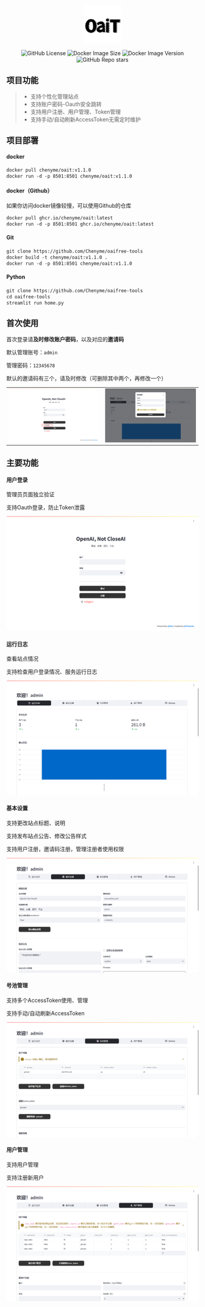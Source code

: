 <div align="center">
  
<img src="https://github.com/Chenyme/oaifree-tools/blob/main/LOGO.png" alt="Logo" width="100">

![GitHub License](https://img.shields.io/github/license/chenyme/oaifree-tools)
![Docker Image Size](https://img.shields.io/docker/image-size/chenyme/oait)
![Docker Image Version](https://img.shields.io/docker/v/chenyme/oait)
![GitHub Repo stars](https://img.shields.io/github/stars/chenyme/oaifree-tools)


</div>

## 项目功能
> - 支持个性化管理站点
> - 支持账户密码-Oauth安全跳转
> - 支持用户注册、用户管理、Token管理
> - 支持手动/自动刷新AccessToken无需定时维护

## 项目部署
#### docker
```shell
docker pull chenyme/oait:v1.1.0
docker run -d -p 8501:8501 chenyme/oait:v1.1.0
```

#### docker（Github）
如果你访问docker镜像较慢，可以使用Github的仓库
```shell
docker pull ghcr.io/chenyme/oait:latest
docker run -d -p 8501:8501 ghcr.io/chenyme/oait:latest
```

#### Git
```shell
git clone https://github.com/Chenyme/oaifree-tools
docker build -t chenyme/oait:v1.1.0 .
docker run -d -p 8501:8501 chenyme/oait:v1.1.0
```

#### Python
```shell
git clone https://github.com/Chenyme/oaifree-tools
cd oaifree-tools
streamlit run home.py
```

## 首次使用

首次登录请**及时修改账户密码**，以及对应的**邀请码**

默认管理账号：`admin`

管理密码：`12345678`

默认的邀请码有三个，请及时修改（可删除其中两个，再修改一个）

<table>
  <tr>
    <td><img src="https://github.com/Chenyme/oaifree-tools/blob/main/public/login-admin.png" /></td>
    <td><img src="https://github.com/Chenyme/oaifree-tools/blob/main/public/admin-keychange.png" /></td>
  </tr>
</table>


## 主要功能

#### 用户登录

管理员页面独立验证

支持Oauth登录，防止Token泄露

<img src="https://github.com/Chenyme/oaifree-tools/blob/main/public/login.png" />

#### 运行日志

查看站点情况

支持检查用户登录情况、服务运行日志

<img src="https://github.com/Chenyme/oaifree-tools/blob/main/public/admin-preview.png" />

#### 基本设置

支持更改站点标题、说明

支持发布站点公告、修改公告样式

支持用户注册，邀请码注册，管理注册者使用权限

<img src="https://github.com/Chenyme/oaifree-tools/blob/main/public/admin-basicsetting.png" />

#### 号池管理

支持多个AccessToken使用、管理

支持手动/自动刷新AccessToken

<img src="https://github.com/Chenyme/oaifree-tools/blob/main/public/admin-accountpool.png" />

#### 用户管理

支持用户管理

支持注册新用户

<img src="https://github.com/Chenyme/oaifree-tools/blob/main/public/admin-usermanage.png" />





